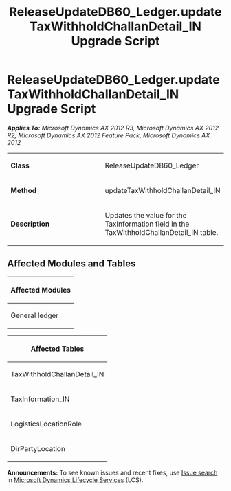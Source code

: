 ﻿---
title: ReleaseUpdateDB60_Ledger.updateTaxWithholdChallanDetail_IN Upgrade Script
TOCTitle: ReleaseUpdateDB60_Ledger.updateTaxWithholdChallanDetail_IN Upgrade Script
ms:assetid: b75dae84-3e02-48a6-ff67-314ccf4d9e03
ms:mtpsurl: https://msdn.microsoft.com/en-us/library/JJ737041(v=AX.60)
ms:contentKeyID: 49710723
ms.date: 05/18/2015
mtps_version: v=AX.60
---

# ReleaseUpdateDB60\_Ledger.updateTaxWithholdChallanDetail\_IN Upgrade Script 


_**Applies To:** Microsoft Dynamics AX 2012 R3, Microsoft Dynamics AX 2012 R2, Microsoft Dynamics AX 2012 Feature Pack, Microsoft Dynamics AX 2012_

<table>
<colgroup>
<col style="width: 50%" />
<col style="width: 50%" />
</colgroup>
<tbody>
<tr class="odd">
<td><p><strong>Class</strong></p></td>
<td><p>ReleaseUpdateDB60_Ledger</p></td>
</tr>
<tr class="even">
<td><p><strong>Method</strong></p></td>
<td><p>updateTaxWithholdChallanDetail_IN</p></td>
</tr>
<tr class="odd">
<td><p><strong>Description</strong></p></td>
<td><p>Updates the value for the TaxInformation field in the TaxWithholdChallanDetail_IN table.</p></td>
</tr>
</tbody>
</table>


## Affected Modules and Tables

<table>
<colgroup>
<col style="width: 100%" />
</colgroup>
<thead>
<tr class="header">
<th><p>Affected Modules</p></th>
</tr>
</thead>
<tbody>
<tr class="odd">
<td><p>General ledger</p></td>
</tr>
</tbody>
</table>


<table>
<colgroup>
<col style="width: 100%" />
</colgroup>
<thead>
<tr class="header">
<th><p>Affected Tables</p></th>
</tr>
</thead>
<tbody>
<tr class="odd">
<td><p>TaxWithholdChallanDetail_IN</p></td>
</tr>
<tr class="even">
<td><p>TaxInformation_IN</p></td>
</tr>
<tr class="odd">
<td><p>LogisticsLocationRole</p></td>
</tr>
<tr class="even">
<td><p>DirPartyLocation</p></td>
</tr>
</tbody>
</table>

  
**Announcements:** To see known issues and recent fixes, use [Issue search](http://go.microsoft.com/fwlink/?linkid=389258) in [Microsoft Dynamics Lifecycle Services](http://go.microsoft.com/fwlink/?linkid=306505) (LCS).

